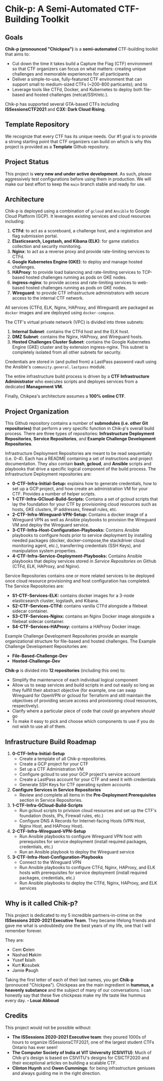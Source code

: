 
# Chik-p: A Semi-Automated CTF-Building Toolkit

## Goals

**Chik-p (pronounced "Chickpea")** is a **semi-automated** CTF-building toolkit that aims to:

- Cut down the time it takes build a Capture the Flag (CTF) environment so that CTF organizers can focus on what matters: creating unique challenges and memorable experiences for all participants
- Deliver a simple-to-use, fully-featured CTF environment that can support small to medium-sized CTFs (~200-800 particants); and to
- Leverage tools like CTFd, Docker, and Kubernetes to deploy both file-based and hosted challenges (netcat/SSH/etc.).

Chik-p has supported several GTA-based CTFs including **ISSessionsCTF2021** and **C3X: Dark Cloud Rising**.

## Template Repository

We recognize that every CTF has its unique needs. Our #1 goal is to provide a strong starting point that CTF organizers can build on which is why this project is provided as a **Template** Github repository. 

## Project Status

This project is **very new and under active development**. As such, please aggressively test configurations before using them in production. We will make our best effort to keep the `main` branch stable and ready for use.

## Architecture

Chik-p is deployed using a combination of `gcloud` and `Ansible` to Google Cloud Platform (GCP). It leverages existing services and cloud resources including:
1. **CTFd**: to act as a scoreboard, a challenge host, and a registration and flag submission portal. 
2. **Elasticsearch, Logstash, and Kibana (ELK)**: for game statistics collection and security monitoring.
3. **Nginx**: to act as a reverse proxy and provide rate-limiting services to CTFd.
4. **Google Kubernetes Engine (GKE)**: to deploy and manage hosted challenges. 
5. **HAProxy**: to provide load balancing and rate-limiting services to TCP-based hosted challenges running as pods on GKE nodes.
6. **ingress-nginx**: to provide access and rate-limiting services to web-based hosted challenges running as pods on GKE nodes.
7. **Wireguard**: to provide CTF infrastructure administrators with secure access to the internal CTF network.

All services (CTFd, ELK, Nginx, HAProxy, and Wireguard) are packaged as `docker` images and are deployed using `docker-compose`.

The CTF's virtual private network (VPC) is divided into three subnets:
1. **Internal Subnet**: contains the CTFd host and the ELK host.
2. **DMZ Subnet**: contains the Nginx, HAProxy, and Wireguard hosts.
3. **Hosted Challenges Cluster Subnet**: contains the Google Kubernetes Engine (GKE) cluster and by extension ingress-nginx. This subnet is completely isolated from all other subnets for security.

Credentials are stored in (and pulled from) a LastPass password vault using the Ansible's `community.general.lastpass` module.

The entire infrastructure build process is driven by a **CTF Infrastructure Administrator** who executes scripts and deployes services from a dedicated **Management VM.**

Finally, Chikpea's architecture assumes a **100% online CTF**.

## Project Organization

This Github repository contains a number of **submodules (i.e. other Git repositories)** that perform a very specific function in Chik-p's overall build process. There are three types of repositories: **Infrastructure Deployment Repositories**, **Service Repositories**, and **Example Challenge Development Repositories**.

Infrastructure Deployment Repositories are meant to be read sequentially (i.e. 0-4). Each has a README containing a set of instructions and project documentation. They also contain **bash**, **gcloud**, and **Ansible** scripts and playbooks that drive a specific logical component of the build process. The Infrastructure Deployment repositories are:
- **0-CTF-Infra-Initial-Setup:** explains how to generate credentials, how to set up a GCP project, and how create an administration VM for your CTF. Provides a number of helper scripts.
- **1-CTF-Infra-GCloud-Build-Scripts:** Contains a set of gcloud scripts that lay the foundation for your CTF by provisioning cloud resources such as hosts, GKE clusters, IP addresses, firewall rules, etc. 
- **2-CTF-Infra-Wireguard-VPN-Setup:** Contains a docker image of a Wireguard VPN as well as Ansible playbooks to provision the Wireguard VM and deploy the Wireguard service. 
- **3-CTF-Infra-Host-Configuration-Playbooks:** Contains Ansible playbooks to configure hosts prior to service deployment by installing needed packages (docker, docker-compose,the stackdriver cloud monitoring agent, etc.), transferring credentials (SSH Keys), and manipulation system properties. 
- **4-CTF-Infra-Service-Deployment-Playbooks:** Contains Ansible playbooks that deploy services stored in *Service Repositories* on Github (CTFd, ELK, HAProxy, and Nginx).

Service Repositories contains one or more related services to be deployed once cloud resource provisioning and host configuration has completed. The Service Repositories are:
- **S1-CTF-Services-ELK:** contains docker images for a 3-node elasticsearch cluster, logstash, and Kibana.
- **S2-CTF-Services-CTFd:** contains vanilla CTFd alongside a filebeat sidecar container. 
- **S3-CTF-Services-Nginx:** contains an Nginx Docker image alongside a filebeat sidecar container.
- **S4-CTF-Services-HAProxy:** contains a HAProxy Docker image.

Example Challenge Development Repositories provide an example organizational structure for file-based and hosted challenges. The Example Challenge Development Repositories are:
- **File-Based-Challenge-Dev**
- **Hosted-Challenge-Dev**

**Chik-p** is divided into **12 repositories** (including this one) to:
- Simplify the maintenance of each individual logical component
- Allow us to swap services and build scripts in and out easily so long as they fulfill their abstract objective (for example, one can swap Wireguard for OpenVPN or gcloud for Terraform and still maintain the objectives of providing secure access and provisioning cloud resources, respectively).
- Clarify where a particular piece of code that *could* go anywhere *should* go 
- To make it easy to pick and choose which components to use if you do not wish to use all of them.

## Infrastructure Build Roadmap

1. **0-CTF-Infra-Initial-Setup**
    - Create a template of all Chik-p repositories.
    - Create a GCP project for your CTF
    - Set up a CTF Administration VM
    - Configure gcloud to use your GCP project's service account
    - Create a LastPass account for your CTF and seed it with credentials
    - Generate SSH Keys for CTF operating system accounts
2. **Configure Services in Service Repositories**
    - Review and complete all items in the **Pre-Deployment Prerequisites** section in Service Repositories.
3. **1-CTF-Infra-GCloud-Build-Scripts**
    - Run gcloud scripts to privision cloud resources and set up the CTF's foundation (hosts, IPs, Firewall rules, etc.)
    - Configure DNS A Records for Internet-facing Hosts (VPN Host, Nginx Host, and HAProxy Host).
4. **2-CTF-Infra-Wireguard-VPN-Setup**
    - Run Ansible playbooks to configure Wireguard VPN host with prerequisites for service deployment (install required packages, credentials, etc.)
    - Run an Ansible playbook to deploy the Wireguard service
5. **3-CTF-Infra-Host-Configuration-Playbooks**
    - Connect to the Wireguard VPN
    - Run Ansible playbooks to configure CTFd, Nginx, HAProxy, and ELK hosts with prerequisites for service deployment (install required packages, credentials, etc.)
    - Run Ansible playbooks to deploy the CTFd, Nginx, HAProxy, and ELK services

## Why is it called Chik-p?

This project is dedicated to my 5 incredible partners-in-crime on the **ISSessions 2020-2021 Executive Team**. They became lifelong friends and gave me what is undoubtedly one the best years of my life, one that I will remember forever. 

They are:
- Cem **C**elen
- Nashad **H**akim
- Yusef **I**slaih
- Kurt **K**osubek
- Jamie **P**augh

Taking the first letter of each of their last names, you get **Chik-p** (pronouced "Chickpea"). Chickpeas are the main ingredient in **hummus, a heavenly substance** and the subject of many of our conversations. I can honestly say that these five chickpeas make my life taste like hummus every day. **- Louai Abboud**

## Credits

This project would not be possible without:
- **The ISSessions 2020-2021 Executive team**: they poured 1000s of hours to organize ISSessionsCTF2021, one of the largest student CTFs Ontario has ever seen!
- **The Computer Society of India at VIT University (CSIVITU)**: Much of Chik-p's design is based on CSIVITU's designs for CSICTF2020 and their exceptional articles on building a scalable CTF.
- **Clinton Huynh** and **Owen Cummings**: for being infrastructure geniuses and always guiding me in the right direction.






